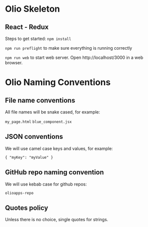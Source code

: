 # Olio Skeleton

## React - Redux

Steps to get started: 
`npm install`

`npm run preflight` to make sure everything is running correctly

`npm run web` to start web server. Open http://localhost/3000 in a web browser.

# Olio Naming Conventions

## File name conventions

All file names will be snake cased, for example:

`my_page.html`
`blue_component.jsx`

## JSON conventions

We will use camel case keys and values, for example:

`
  {
      "myKey": "myValue"
  }
`
## GitHub repo naming convention

We will use kebab case for github repos:

`
   olioapps-repo
`

## Quotes policy

Unless there is no choice, single quotes for strings.
